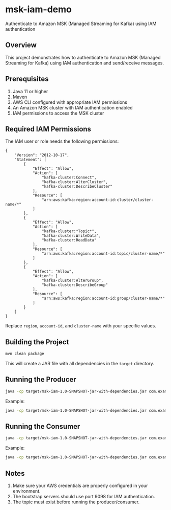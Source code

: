 # msk-iam-demo
Authenticate to Amazon MSK (Managed Streaming for Kafka) using IAM authentication 

## Overview
This project demonstrates how to authenticate to Amazon MSK (Managed Streaming for Kafka) using IAM authentication and send/receive messages.

## Prerequisites

1. Java 11 or higher
2. Maven
3. AWS CLI configured with appropriate IAM permissions
4. An Amazon MSK cluster with IAM authentication enabled
5. IAM permissions to access the MSK cluster

## Required IAM Permissions

The IAM user or role needs the following permissions:
```
{
    "Version": "2012-10-17",
    "Statement": [
        {
            "Effect": "Allow",
            "Action": [
                "kafka-cluster:Connect",
                "kafka-cluster:AlterCluster",
                "kafka-cluster:DescribeCluster"
            ],
            "Resource": [
                "arn:aws:kafka:region:account-id:cluster/cluster-name/*"
            ]
        },
        {
            "Effect": "Allow",
            "Action": [
                "kafka-cluster:*Topic*",
                "kafka-cluster:WriteData",
                "kafka-cluster:ReadData"
            ],
            "Resource": [
                "arn:aws:kafka:region:account-id:topic/cluster-name/*"
            ]
        },
        {
            "Effect": "Allow",
            "Action": [
                "kafka-cluster:AlterGroup",
                "kafka-cluster:DescribeGroup"
            ],
            "Resource": [
                "arn:aws:kafka:region:account-id:group/cluster-name/*"
            ]
        }
    ]
}
```

Replace `region`, `account-id`, and `cluster-name` with your specific values.

## Building the Project

```bash
mvn clean package
```

This will create a JAR file with all dependencies in the `target` directory.

## Running the Producer

```bash
java -cp target/msk-iam-1.0-SNAPSHOT-jar-with-dependencies.jar com.example.mskiam.MSKProducer <bootstrap-servers> <topic-name> [number-of-messages]
```

Example:
```bash
java -cp target/msk-iam-1.0-SNAPSHOT-jar-with-dependencies.jar com.example.mskiam.MSKProducer b-1.mycluster.abcdef.c2.kafka.us-east-1.amazonaws.com:9098,b-2.mycluster.abcdef.c2.kafka.us-east-1.amazonaws.com:9098 my-topic 20
```

## Running the Consumer

```bash
java -cp target/msk-iam-1.0-SNAPSHOT-jar-with-dependencies.jar com.example.mskiam.MSKConsumer <bootstrap-servers> <topic-name> <consumer-group-id>
```

Example:
```bash
java -cp target/msk-iam-1.0-SNAPSHOT-jar-with-dependencies.jar com.example.mskiam.MSKConsumer b-1.mycluster.abcdef.c2.kafka.us-east-1.amazonaws.com:9098,b-2.mycluster.abcdef.c2.kafka.us-east-1.amazonaws.com:9098 my-topic my-consumer-group
```

## Notes

1. Make sure your AWS credentials are properly configured in your environment.
2. The bootstrap servers should use port 9098 for IAM authentication.
3. The topic must exist before running the producer/consumer.
